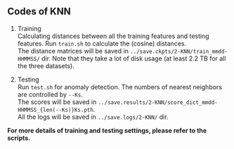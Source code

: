 ## Codes of KNN

1.  Training\
    Calculating distances between all the training features and testing features. Run `train.sh` to calculate the (cosine) distances.\
    The distance matrices will be saved in `../save.ckpts/2-KNN/train_mmdd-HHMMSS/` dir. Note that they take a lot of disk usage (at least 2.2 TB for all the three datasets).

2.  Testing\
    Run `test.sh` for anomaly detection. The numbers of nearest neighbors are controlled by `--Ks`.\
    The scores will be saved in `../save.results/2-KNN/score_dict_mmdd-HHMMSS_{len(--Ks)}Ks.pth`.\
    All the logs will be saved in `../save.logs/2-KNN/` dir.

**For more details of training and testing settings, please refer to the scripts.**